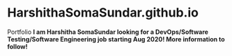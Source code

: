 # HarshithaSomaSundar.github.io
Portfolio
**I am Harshitha SomaSundar looking for a DevOps/Software Testing/Software Engineering job starting Aug 2020!
More information to follow!**
